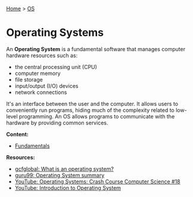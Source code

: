 [Home](../../README.md) > [OS](./README.md)

# Operating Systems

An **Operating System** is a fundamental software that manages computer hardware resources such as:
- the central processing unit (CPU)
- computer memory
- file storage
- input/output (I/O) devices
- network connections

It's an interface between the user and the computer. It allows users to conveniently run programs, hiding much of the complexity related to low-level programming. An OS allows programs to communicate with the hardware by providing common services.

**Content:**
- [Fundamentals](./fundamental.md)

**Resources:**
- [gcfglobal: What is an operating system?](https://edu.gcfglobal.org/en/computerbasics/understanding-operating-systems/1/)
- [guru99: Operating System summary](https://www.guru99.com/os-tutorial.html)
- [YouTube: Operating Systems: Crash Course Computer Science #18](https://www.youtube.com/watch?v=26QPDBe-NB8&ab_channel=CrashCourse)
- [YouTube: Introduction to Operating System](https://www.youtube.com/watch?v=vBURTt97EkA&list=PL9hkZBQk8d1zEGbY7ShWCZ2n1gtxqkRrS&index=1)

